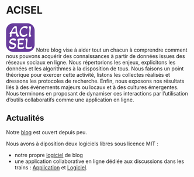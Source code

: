 # ACISEL

![logo](acisel-50.png) Notre blog vise à aider tout un chacun à comprendre comment nous pouvons acquérir des connaissances à partir de données issues des réseaux sociaux en ligne. Nous répertorions les enjeux, explicitons les données et les algorithmes à la disposition de tous. Nous faisons un point théorique pour exercer cette activité, listons les collectes réalisés et dressons les protocoles de recherche. Enfin, nous exposons nos résultats liés à des évènements majeurs ou locaux et à des cultures émergentes. Nous terminons en proposant de dynamiser ces interactions par l’utilisation d’outils collaboratifs comme une application en ligne.

## Actualités

Notre [blog](https://acisel.chasset.net) est ouvert depuis peu.

Nous avons à diposition deux logiciels libres sous licence MIT :

- notre propre [logiciel](https://github.com/acisel-chasset-net/sbm) de blog
- une application collaborative en ligne dédiée aux discussions dans les trains : [Application](https://mobitweet.liser.lu) et [Logiciel](https://github.com/acisel-chasset-net/mobitweet).
